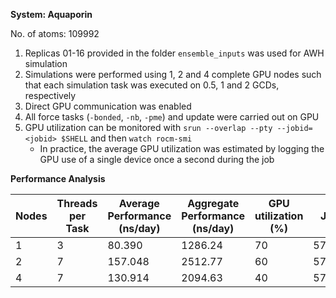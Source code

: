 **System: Aquaporin**

No. of atoms: 109992

1. Replicas 01-16 provided in the folder `ensemble_inputs` was used for AWH simulation
2. Simulations were performed using 1, 2 and 4 complete GPU nodes such that each simulation task was executed on 0.5, 1 and 2 GCDs, respectively
3. Direct GPU communication was enabled
4. All force tasks (`-bonded`, `-nb`, `-pme`) and update were carried out on GPU
5. GPU utilization can be monitored with `srun --overlap --pty --jobid=<jobid> $SHELL` and then `watch rocm-smi`
   * In practice, the average GPU utilization was estimated by logging the GPU use of a single device once a second during the job

**Performance Analysis**

| Nodes |  Threads per Task  | Average Performance (ns/day) | Aggregate Performance (ns/day) | GPU utilization (%) | Job ID  |
|-------|--------------------|------------------------------|--------------------------------|---------------------|---------|
|  1    |        3           |     80.390                   |    1286.24                     |   70                | 5736670 |
|  2    |        7           |    157.048                   |    2512.77                     |   60                | 5736673 |
|  4    |        7           |    130.914                   |    2094.63                     |   40                | 5736841 |
